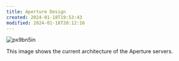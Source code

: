 ```yaml
---
title: Aperture Design
created: 2024-01-18T19:53:43
modified: 2024-01-18T20:12:16
---
```


![px9bn5in](../res/ingress_topology_aperture.bmp)

This image shows the current architecture of the Aperture servers.
